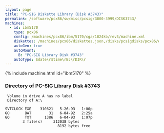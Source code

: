 ```yaml
---
layout: page
title: "PC-SIG Diskette Library (Disk #3743)"
permalink: /software/pcx86/sw/misc/pcsig/3000-3999/DISK3743/
machines:
  - id: ibm5170
    type: pcx86
    config: /machines/pcx86/ibm/5170/cga/1024kb/rev3/machine.xml
    diskettes: /machines/pcx86/diskettes.json,/disks/pcsigdisks/pcx86/diskettes.json
    autoGen: true
    autoMount:
      B: "PC-SIG Library Disk #3743"
    autoType: $date\r$time\rB:\rDIR\r
---
```


{% include machine.html id="ibm5170" %}

### Directory of PC-SIG Library Disk #3743

     Volume in drive A has no label
     Directory of A:\

    SVTCLOCK EXE    310621   5-26-93   1:00p
    GO       BAT        31   6-04-92   2:25a
    GO       TXT      1386   6-04-93   1:07p
            3 file(s)     312038 bytes
                            8192 bytes free
